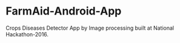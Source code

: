 # FarmAid-Android-App
Crops Diseases Detector App by Image processing built at National Hackathon-2016.
